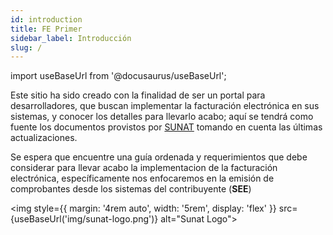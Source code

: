 ```yaml
---
id: introduction
title: FE Primer
sidebar_label: Introducción
slug: /
---
```


import useBaseUrl from '@docusaurus/useBaseUrl';

Este sitio ha sido creado con la finalidad de ser un portal para desarrolladores, que buscan 
implementar la facturación electrónica en sus sistemas, y conocer los detalles para llevarlo acabo; aquí se tendrá como fuente los documentos 
provistos por [SUNAT](http://www.sunat.gob.pe/) tomando en cuenta las últimas actualizaciones. 

Se espera que encuentre una guía ordenada y requerimientos que debe considerar para llevar acabo la implementacion de la facturación electrónica, específicamente nos 
enfocaremos en la emisión de comprobantes desde los sistemas del contribuyente (**SEE**)

<img style={{
      margin: '4rem auto',
      width: '5rem',
      display: 'flex'
    }} src={useBaseUrl('img/sunat-logo.png')} alt="Sunat Logo"></img>
